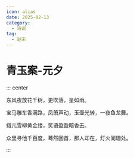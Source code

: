 ```yaml
---
icon: alias
date: 2025-02-13
category:
  - 诗词
tag:
  - 赵宋
---
```


# 青玉案-元夕

<!-- more -->



::: center 

东风夜放花千树，更吹落，星如雨。

宝马雕车香满路，凤箫声动，玉壶光转，一夜鱼龙舞。

蛾儿雪柳黄金缕，笑语盈盈暗香去。

众里寻他千百度，蓦然回首，那人却在，灯火阑珊处。


:::